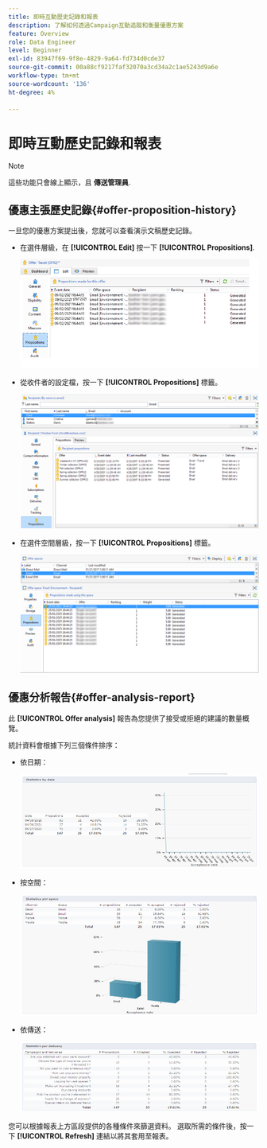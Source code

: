 ```yaml
---
title: 即時互動歷史記錄和報表
description: 了解如何透過Campaign互動追蹤和衡量優惠方案
feature: Overview
role: Data Engineer
level: Beginner
exl-id: 83947f69-9f8e-4829-9a64-fd734d0cde37
source-git-commit: 00a88cf9217faf32070a3cd34a2c1ae5243d9a6e
workflow-type: tm+mt
source-wordcount: '136'
ht-degree: 4%

---
```


# 即時互動歷史記錄和報表

>[!NOTE]
>
>這些功能只會線上顯示，且 **傳送管理員**.

## 優惠主張歷史記錄{#offer-proposition-history}

一旦您的優惠方案提出後，您就可以查看演示文稿歷史記錄。

* 在選件層級，在 **[!UICONTROL Edit]** 按一下 **[!UICONTROL Propositions]**.

   ![](assets/offer_followup_006.png)

* 從收件者的設定檔，按一下 **[!UICONTROL Propositions]** 標籤。

   ![](assets/offer_followup_002.png)

* 在選件空間層級，按一下 **[!UICONTROL Propositions]** 標籤。

   ![](assets/offer_space_prop_001_b.png)

## 優惠分析報告{#offer-analysis-report}

此 **[!UICONTROL Offer analysis]** 報告為您提供了接受或拒絕的建議的數量概覽。

統計資料會根據下列三個條件排序：

* 依日期：

   ![](assets/offer_report_perdate.png)

* 按空間：

   ![](assets/offer_report_perspaces.png)

* 依傳送：

   ![](assets/offer_report_perdeliveries.png)

您可以根據報表上方區段提供的各種條件來篩選資料。 選取所需的條件後，按一下 **[!UICONTROL Refresh]** 連結以將其套用至報表。
